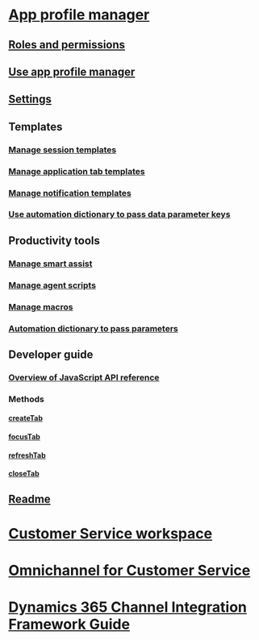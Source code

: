 # [App profile manager](overview.md)
## [Roles and permissions](security-roles.md)
## [Use app profile manager](app-profile-manager.md)
## [Settings](settings.md)

## Templates
### [Manage session templates](session-templates.md)
### [Manage application tab templates](application-tab-templates.md)
### [Manage notification templates](notification-templates.md)
### [Use automation dictionary to pass data parameter keys](automation-dictionary-keys.md)
## Productivity tools
### [Manage smart assist](smart-assist.md)
### [Manage agent scripts](agent-scripts.md)
### [Manage macros](macros.md)
### [Automation dictionary to pass parameters](automation-dictionary-keys.md)

## Developer guide
### [Overview of JavaScript API reference](reference/microsoft-apm.md)
### Methods
#### [createTab](reference/microsoft-apm/createTab.md)
#### [focusTab](reference/microsoft-apm/focusTab.md)
#### [refreshTab](reference/microsoft-apm/refreshTab.md)
#### [closeTab](reference/microsoft-apm/closeTab.md)

## [Readme](https://go.microsoft.com/fwlink/p/?linkid=2141982)

# [Customer Service workspace](../customer-service/csw-overview.md)
# [Omnichannel for Customer Service](../omnichannel/omnichannel-customer-service-guide.md)
# [Dynamics 365 Channel Integration Framework Guide](../customer-service/channel-integration-framework/channel-integration-framework.md)